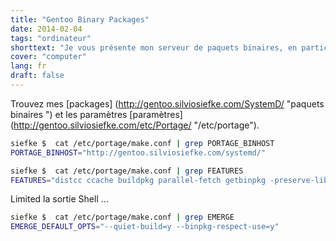 ```yaml
---
title: "Gentoo Binary Packages"
date: 2014-02-04
tags: "ordinateur"
shorttext: "Je vous présente mon serveur de paquets binaires, en particulier pour les ordinateurs les plus faibles, il pourrait être utile."
cover: "computer"
lang: fr
draft: false
---
```


Trouvez mes [packages] (http://gentoo.silviosiefke.com/SystemD/ "paquets binaires ") et les paramètres [paramètres] (http://gentoo.silviosiefke.com/etc/Portage/ "/etc/portage").

~~~ bash
siefke $  cat /etc/portage/make.conf | grep PORTAGE_BINHOST
PORTAGE_BINHOST="http://gentoo.silviosiefke.com/systemd/"
~~~

~~~ bash
siefke $  cat /etc/portage/make.conf | grep FEATURES
FEATURES="distcc ccache buildpkg parallel-fetch getbinpkg -preserve-libs"
~~~

Limited la sortie Shell ...

~~~bash
siefke $  cat /etc/portage/make.conf | grep EMERGE
EMERGE_DEFAULT_OPTS="--quiet-build=y --binpkg-respect-use=y"
~~~

